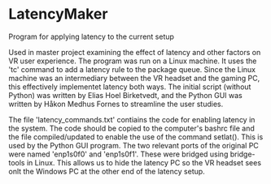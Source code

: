 # LatencyMaker
Program for applying latency to the current setup

Used in master project examining the effect of latency and other factors on VR user experience. The program was run on a Linux machine. It uses the 'tc' command to add a latency rule to the package queue. Since the Linux machine was an intermediary between the VR headset and the gaming PC, this effectively implementet latency both ways. The initial script (without Python) was written by Elias Hoel Birketvedt, and the Python GUI was written by Håkon Medhus Fornes to streamline the user studies.

The file 'latency_commands.txt' contiains the code for enabling latency in the system. The code should be copied to the computer's bashrc file and the file compiled/updated to enable the use of the command setlat(). This is used by the Python GUI program. The two relevant ports of the original PC were named 'enp1s0f0' and 'enp1s0f1'. These were bridged using bridge-tools in Linux. This allows us to hide the latency PC so the VR headset sees onlt the Windows PC at the other end of the latency setup.
